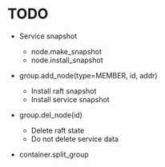 # TODO

* Service snapshot
	* node.make_snapshot
	* node.install_snapshot

* group.add_node(type=MEMBER, id, addr)
	* Install raft snapshot
	* Install service snapshot

* group.del_node(id)
	* Delete raft state
	* Do not delete service data

* container.split_group
